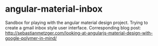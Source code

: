 angular-material-inbox
======================

Sandbox for playing with the angular material design project. Trying to create a gmail inbox style user interface.
Corresponding blog post: http://sebastianmetzger.com/looking-at-angularjs-material-design-with-google-polymer-in-mind/
